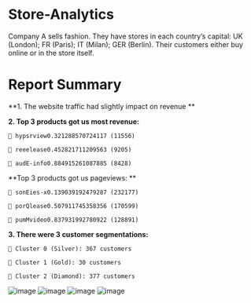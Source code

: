 # Store-Analytics
Company A sells fashion. They have stores in each country’s capital: UK (London); FR (Paris); IT  (Milan); GER (Berlin). Their customers either buy online or in the store itself. 

# Report Summary 
**1. The website traffic had slightly impact on revenue **

**2. Top 3 products got us most revenue:**

     hypsrview0.321288570724117 (11556)

     reeelease0.452821711209563 (9205)
  
     audE-info0.884915261087885 (8428)
 
**Top 3 products got us pageviews: **

     sonEies-x0.139039192479287 (232177)
  
     porQlease0.507911745358356 (170599)
  
     pumMvideo0.837931992780922 (128891) 

**3. There were 3 customer segmentations:**

     Cluster 0 (Silver): 367 customers
  
     Cluster 1 (Gold): 30 customers
  
     Cluster 2 (Diamond): 377 customers

  
![image](https://github.com/user-attachments/assets/817fcb5d-e28f-4f11-8a8a-3ebc5154cf77)
![image](https://github.com/user-attachments/assets/9af6ad3f-226e-4df5-8611-1a81d8804484)
![image](https://github.com/user-attachments/assets/b37d0d53-9173-4581-be43-a090ae852fc9)
![image](https://github.com/user-attachments/assets/fa243baf-e95c-4152-8b07-599fac51cad1)



